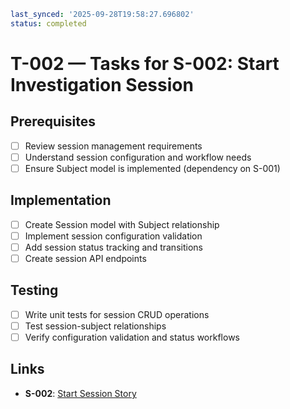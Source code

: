 ```yaml
last_synced: '2025-09-28T19:58:27.696802'
status: completed
```

# T-002 — Tasks for S-002: Start Investigation Session

## Prerequisites
- [ ] Review session management requirements
- [ ] Understand session configuration and workflow needs
- [ ] Ensure Subject model is implemented (dependency on S-001)

## Implementation
- [ ] Create Session model with Subject relationship
- [ ] Implement session configuration validation
- [ ] Add session status tracking and transitions
- [ ] Create session API endpoints

## Testing
- [ ] Write unit tests for session CRUD operations
- [ ] Test session-subject relationships
- [ ] Verify configuration validation and status workflows

## Links
- **S-002**: [Start Session Story](../stories/S-002-start-session.md)
